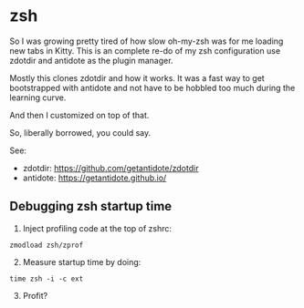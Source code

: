 # zsh

So I was growing pretty tired of how slow oh-my-zsh was for me loading new tabs in
Kitty. This is an complete re-do of my zsh configuration use zdotdir and antidote
as the plugin manager.

Mostly this clones zdotdir and how it works. It was a fast way to get bootstrapped
with antidote and not have to be hobbled too much during the learning curve.

And then I customized on top of that.

So, liberally borrowed, you could say.

See:

 - zdotdir: https://github.com/getantidote/zdotdir
 - antidote: https://getantidote.github.io/

## Debugging zsh startup time

1. Inject profiling code at the top of zshrc:

```
zmodload zsh/zprof
```

2. Measure startup time by doing:

```
time zsh -i -c ext
```

3. Profit?
